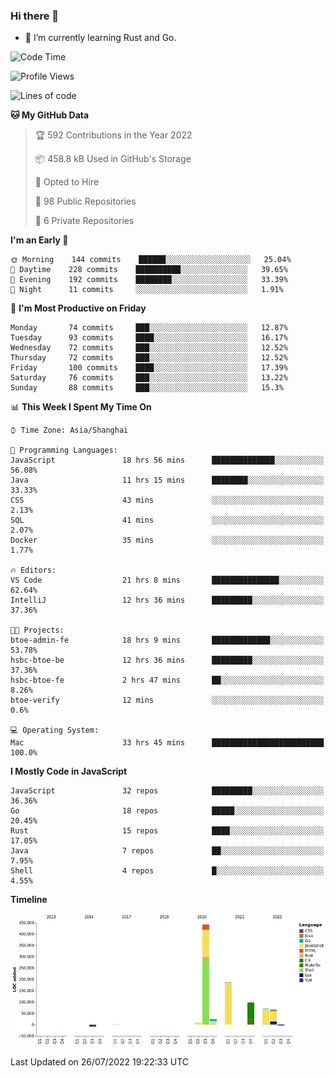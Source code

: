 ### Hi there 👋

- 🌱 I’m currently learning Rust and Go.

<!--START_SECTION:waka-->
![Code Time](http://img.shields.io/badge/Code%20Time-626%20hrs%2018%20mins-blue)

![Profile Views](http://img.shields.io/badge/Profile%20Views-0-blue)

![Lines of code](https://img.shields.io/badge/From%20Hello%20World%20I%27ve%20Written-895%20Thousand%20lines%20of%20code-blue)

**🐱 My GitHub Data** 

> 🏆 592 Contributions in the Year 2022
 > 
> 📦 458.8 kB Used in GitHub's Storage 
 > 
> 💼 Opted to Hire
 > 
> 📜 98 Public Repositories 
 > 
> 🔑 6 Private Repositories  
 > 
**I'm an Early 🐤** 

```text
🌞 Morning    144 commits    ██████░░░░░░░░░░░░░░░░░░░   25.04% 
🌆 Daytime    228 commits    ██████████░░░░░░░░░░░░░░░   39.65% 
🌃 Evening    192 commits    ████████░░░░░░░░░░░░░░░░░   33.39% 
🌙 Night      11 commits     ░░░░░░░░░░░░░░░░░░░░░░░░░   1.91%

```
📅 **I'm Most Productive on Friday** 

```text
Monday       74 commits     ███░░░░░░░░░░░░░░░░░░░░░░   12.87% 
Tuesday      93 commits     ████░░░░░░░░░░░░░░░░░░░░░   16.17% 
Wednesday    72 commits     ███░░░░░░░░░░░░░░░░░░░░░░   12.52% 
Thursday     72 commits     ███░░░░░░░░░░░░░░░░░░░░░░   12.52% 
Friday       100 commits    ████░░░░░░░░░░░░░░░░░░░░░   17.39% 
Saturday     76 commits     ███░░░░░░░░░░░░░░░░░░░░░░   13.22% 
Sunday       88 commits     ███░░░░░░░░░░░░░░░░░░░░░░   15.3%

```


📊 **This Week I Spent My Time On** 

```text
⌚︎ Time Zone: Asia/Shanghai

💬 Programming Languages: 
JavaScript               18 hrs 56 mins      ██████████████░░░░░░░░░░░   56.08% 
Java                     11 hrs 15 mins      ████████░░░░░░░░░░░░░░░░░   33.33% 
CSS                      43 mins             ░░░░░░░░░░░░░░░░░░░░░░░░░   2.13% 
SQL                      41 mins             ░░░░░░░░░░░░░░░░░░░░░░░░░   2.07% 
Docker                   35 mins             ░░░░░░░░░░░░░░░░░░░░░░░░░   1.77%

🔥 Editors: 
VS Code                  21 hrs 8 mins       ███████████████░░░░░░░░░░   62.64% 
IntelliJ                 12 hrs 36 mins      █████████░░░░░░░░░░░░░░░░   37.36%

🐱‍💻 Projects: 
btoe-admin-fe            18 hrs 9 mins       █████████████░░░░░░░░░░░░   53.78% 
hsbc-btoe-be             12 hrs 36 mins      █████████░░░░░░░░░░░░░░░░   37.36% 
hsbc-btoe-fe             2 hrs 47 mins       ██░░░░░░░░░░░░░░░░░░░░░░░   8.26% 
btoe-verify              12 mins             ░░░░░░░░░░░░░░░░░░░░░░░░░   0.6%

💻 Operating System: 
Mac                      33 hrs 45 mins      █████████████████████████   100.0%

```

**I Mostly Code in JavaScript** 

```text
JavaScript               32 repos            █████████░░░░░░░░░░░░░░░░   36.36% 
Go                       18 repos            █████░░░░░░░░░░░░░░░░░░░░   20.45% 
Rust                     15 repos            ████░░░░░░░░░░░░░░░░░░░░░   17.05% 
Java                     7 repos             ██░░░░░░░░░░░░░░░░░░░░░░░   7.95% 
Shell                    4 repos             █░░░░░░░░░░░░░░░░░░░░░░░░   4.55%

```


**Timeline**

![Chart not found](https://raw.githubusercontent.com/elton/elton/main/charts/bar_graph.png) 


 Last Updated on 26/07/2022 19:22:33 UTC
<!--END_SECTION:waka-->

<!--
**elton/elton** is a ✨ _special_ ✨ repository because its `README.md` (this file) appears on your GitHub profile.

Here are some ideas to get you started:

- 🔭 I’m currently working on ...
- 🌱 I’m currently learning ...
- 👯 I’m looking to collaborate on ...
- 🤔 I’m looking for help with ...
- 💬 Ask me about ...
- 📫 How to reach me: ...
- 😄 Pronouns: ...
- ⚡ Fun fact: ...
-->
